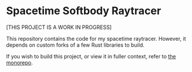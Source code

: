 Spacetime Softbody Raytracer
=

[THIS PROJECT IS A WORK IN PROGRESS]

This repository contains the code for my spacetime raytracer. However, it depends on custom forks of a few Rust libraries to build.

If you wish to build this project, or view it in fuller context, refer to [the monorepo](https://github.com/ccs-cs1l-f24/spacetime-raytracer-monorepo).
